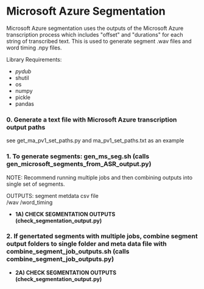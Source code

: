 
# Microsoft Azure Segmentation 

Microsoft Azure segmentation uses the outputs of the Microsoft Azure transcription process which includes "offset" and "durations" for each string of transcribed text. This is used to generate segment .wav files and word timing .npy files. 

Library Requirements:
  * *pydub*
  * shutil 
  * os
  * numpy 
  * pickle
  * pandas 

### 0. Generate a text file with Microsoft Azure transcription output paths 

see get_ma_pv1_set_paths.py and ma_pv1_set_paths.txt as an example 

### 1. To generate segments: gen_ms_seg.sh (calls gen_microsoft_segments_from_ASR_output.py)  

NOTE: Recommend running multiple jobs and then combining outputs into single set of segments. 

OUTPUTS:
segment metdata csv file  
/wav 
/word_timing 

* **1A)  CHECK SEGMENTATION OUTPUTS (check_segmentation_output.py)** 

### 2. If genertated segments with multiple jobs, combine segment output folders to single folder and meta data file with combine_segment_job_outputs.sh (calls combine_segment_job_outputs.py) 

* **2A) CHECK SEGMENTATION OUTPUTS (check_segmentation_output.py)**


